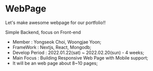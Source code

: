 # WebPage
Let's make awesome webpage for our portfolio!!

Simple Backend, focus on Front-end

* Member : Yongseok Choi, Woongjae Yoon;
* FrameWork : Nextjs, React, Mongodb;
* Develop Period : 2022.01.22(sat) ~ 2022.02.20(sun) - 4 weeks;
* Main Focus : Building Responsive Web Page with Mobile support;
* It will be an web page about 8~10 pages;

